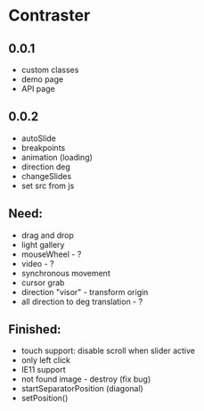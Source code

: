 # Contraster
## 0.0.1
* custom classes
* demo page
* API page
## 0.0.2
* autoSlide
* breakpoints
* animation (loading)
* direction deg
* changeSlides
* set src from js
## Need:
* drag and drop
* light gallery
* mouseWheel - ?
* video - ?
* synchronous movement
* cursor grab
* direction "visor" - transform origin
* all direction to deg translation - ?

## Finished:
* touch support: disable scroll when slider active
* only left click
* IE11 support
* not found image - destroy (fix bug)
* startSeparatorPosition (diagonal)
* setPosition()
